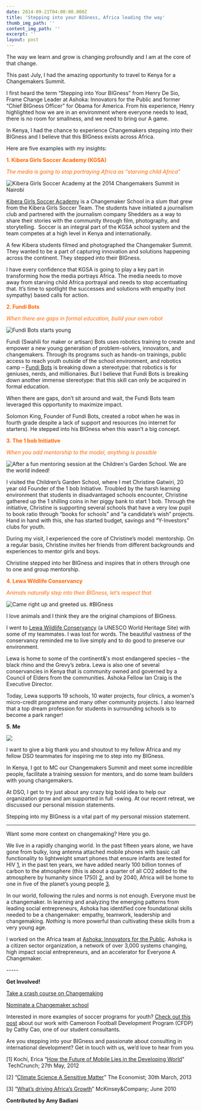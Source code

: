 ```yaml
---
date: 2014-09-21T04:00:00.000Z
title: 'Stepping into your BIGness, Africa leading the way'
thumb_img_path: ''
content_img_path: ''
excerpt: ''
layout: post
---
```

The way we learn and grow is changing profoundly and I am at the core of that change.

This past July, I had the amazing opportunity to travel to Kenya for a Changemakers Summit.

I first heard the term “Stepping into Your BIGness” from Henry De Sio, Frame Change Leader at Ashoka: Innovators for the Public and former “Chief BIGness Officer” for Obama for America. From his experience, Henry highlighted how we are in an environment where everyone needs to lead, there is no room for smallness, and we need to bring our A game. 

In Kenya, I had the chance to experience Changemakers stepping into their BIGness and I believe that this BIGness exists across Africa.

Here are five examples with my insights: 

<font color="#ff6600">**1. Kibera Girls Soccer Academy (KGSA)**

*The media is going to stop portraying Africa as “starving child Africa”*</font>    

![](/images/724109.jpg "Kibera Girls Soccer Academy at the 2014 Changemakers Summit in Nairobi")

[Kibera Girls Soccer Academy](http://www.kiberagirlssocceracademy.org/) is a Changemaker School in a slum that grew from the Kibera Girls Soccer Team. The students have initiated a journalism club and partnered with the journalism company Shedders as a way to share their stories with the community through film, photography, and storytelling.  Soccer is an integral part of the KGSA school system and the team competes at a high level in Kenya and internationally.

A few Kibera students filmed and photographed the Changemaker Summit. They wanted to be a part of capturing innovation and solutions happening across the continent. They stepped into their BIGness.

I have every confidence that KGSA is going to play a key part in transforming how the media portrays Africa. The media needs to move away from starving child Africa portrayal and needs to stop accentuating that. It’s time to spotlight the successes and solutions with empathy (not sympathy) based calls for action.

<font color="#ff6600">**2. Fundi Bots**

*When there are gaps in formal education, build your own robot* </font>

![](/images/5434775.jpg "Fundi Bots starts young")

Fundi (Swahili for maker or artisan) Bots uses robotics training to create and empower a new young generation of problem-solvers, innovators, and changemakers. Through its programs such as hands-on trainings, public access to reach youth outside of the school environment, and robotics camp – [Fundi Bots](http://fundibots.org/) is breaking down a stereotype: that robotics is for geniuses, nerds, and millionaires. But I believe that Fundi Bots is breaking down another immense stereotype: that this skill can only be acquired in formal education.

When there are gaps, don’t sit around and wait, the Fundi Bots team leveraged this opportunity to maximize impact.

Solomon King, Founder of Fundi Bots, created a robot when he was in fourth grade despite a lack of support and resources (no internet for starters). He stepped into his BIGness when this wasn’t a big concept.  

<font color="#ff6600">**3. The 1 bob Initiative**

*When you add mentorship to the model, anything is possible*</font>

![](/images/2165309.jpg "After a fun mentoring session at the Children's Garden School. We are the world indeed!")

I visited the Children’s Garden School, where I met Christine Gatwiri, 20 year old Founder of the 1 bob Initiative. Troubled by the harsh learning environment that students in disadvantaged schools encounter, Christine gathered up the 1 shilling coins in her piggy bank to start 1 bob. Through the initiative, Christine is supporting several schools that have a very low pupil to book ratio through “books for schools” and “a candidate’s wish” projects. Hand in hand with this, she has started budget, savings and “Y-Investors” clubs for youth. 

During my visit, I experienced the core of Christine’s model: mentorship. On a regular basis, Christine invites her friends from different backgrounds and experiences to mentor girls and boys.

Christine stepped into her BIGness and inspires that in others through one to one and group mentorship. 

<font color="#ff6600">**4. Lewa Wildlife Conservancy**

*Animals naturally step into their BIGness, let’s respect that*</font>

![](/images/1411351052.png "Came right up and greeted us. #BIGness")

I love animals and I think they are the original champions of BIGness.

I went to [Lewa Wildlife Conservancy](http://www.lewa.org) (a UNESCO World Heritage Site) with some of my teammates. I was lost for words. The beautiful vastness of the conservancy reminded me to live simply and to do good to preserve our environment.

Lewa is home to some of the continent&'s most endangered species – the black rhino and the Grevy’s zebra. Lewa is also one of several conservancies in Kenya that is community owned and governed by a Council of Elders from the communities. Ashoka Fellow Ian Craig is the Executive Director.

Today, Lewa supports 19 schools, 10 water projects, four clinics, a women's micro-credit programme and many other community projects. I also learned that a top dream profession for students in surrounding schools is to become a park ranger! 

**5. Me**

![](/images/7988201.jpg)

I want to give a big thank you and shoutout to my fellow Africa and my fellow DSO teammates for inspiring me to step into my BIGness. 

In Kenya, I got to MC our Changemakers Summit and meet some incredible people, facilitate a training session for mentors, and do some team builders with young changemakers. 

At DSO, I get to try just about any crazy big bold idea to help our organization grow and am supported in full -swing. At our recent retreat, we discussed our personal mission statements.

Stepping into my BIGness is a vital part of my personal mission statement.

- - -

Want some more context on changemaking? Here you go. 

We live in a rapidly changing world. In the past fifteen years alone, we have gone from bulky, long antenna attached mobile phones with basic call functionality to lightweight smart phones that ensure infants are tested for HIV [1](http://tcrn.ch/1wE6ovV), in the past ten years, we have added nearly 100 billion tonnes of carbon to the atmosphere (this is about a quarter of all CO2 added to the atmosphere by humanity since 1750) [2](http://tcrn.ch/1wE6ovV), and by 2040, Africa will be home to one in five of the planet’s young people [3](http://bit.ly/1gsW1k3).

In our world, following the rules and norms is not enough. Everyone must be a changemaker. In learning and analyzing the emerging patterns from leading social entrepreneurs, Ashoka has identified core foundational skills needed to be a changemaker: empathy, teamwork, leadership and changemaking. *Nothing* is more powerful than cultivating these skills from a very young age.

I worked on the Africa team at [Ashoka: Innovators for the Public](http://www.ashoka.org/). Ashoka is a citizen sector organization, a network of over 3,000 systems changing, high impact social entrepreneurs, and an accelerator for Everyone A Changemaker. 

\-----

**Get Involved!**

[Take a crash course on Changemaking](http://www.changemakers.com/DiscoveryFrameworkTool)

[Nominate a Changemaker school](http://startempathy.org/changemaker-schools-nomination)

Interested in more examples of soccer programs for youth? [Check out this post](/blogposts/my-experience-working-with-cameroon-football-development-program-cfdp3/) about our work with Cameroon Football Development Program (CFDP) by Cathy Cao, one of our student consultants. 

Are you stepping into your BIGness and passionate about consulting in international development? Get in touch with us, we’d love to hear from you. 

\[1] Kochi, Erica “[How the Future of Mobile Lies in the Developing World](http://tcrn.ch/1wE6ovV)”  TechCrunch; 27th May, 2012

\[2] “[Climate Science A Sensitive Matter](http://econ.st/1gtBNgF)” The Economist; 30th March, 2013

\[3] “[What’s driving Africa’s Growth](http://bit.ly/1gsW1k3)” McKinsey&Company; June 2010

**Contributed by Amy Badiani**